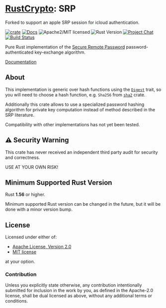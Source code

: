 # [RustCrypto]: SRP

Forked to support an apple SRP session for icloud authentication.

[![crate][crate-image]][crate-link]
[![Docs][docs-image]][docs-link]
![Apache2/MIT licensed][license-image]
![Rust Version][rustc-image]
[![Project Chat][chat-image]][chat-link]
[![Build Status][build-image]][build-link]

Pure Rust implementation of the [Secure Remote Password] password-authenticated
key-exchange algorithm.

[Documentation][docs-link]

## About

This implementation is generic over hash functions using the [`Digest`] trait,
so you will need to choose a hash function, e.g. `Sha256` from [`sha2`] crate.

Additionally this crate allows to use a specialized password hashing
algorithm for private key computation instead of method described in the
SRP literature.

Compatibility with other implementations has not yet been tested.

## ⚠️ Security Warning

This crate has never received an independent third party audit for security and
correctness.

USE AT YOUR OWN RISK!

## Minimum Supported Rust Version

Rust **1.56** or higher.

Minimum supported Rust version can be changed in the future, but it will be
done with a minor version bump.

## License

Licensed under either of:

- [Apache License, Version 2.0](http://www.apache.org/licenses/LICENSE-2.0)
- [MIT license](http://opensource.org/licenses/MIT)

at your option.

### Contribution

Unless you explicitly state otherwise, any contribution intentionally submitted
for inclusion in the work by you, as defined in the Apache-2.0 license, shall be
dual licensed as above, without any additional terms or conditions.

[//]: # "badges"
[crate-image]: https://img.shields.io/crates/v/srp.svg
[crate-link]: https://crates.io/crates/srp
[docs-image]: https://docs.rs/srp/badge.svg
[docs-link]: https://docs.rs/srp/
[license-image]: https://img.shields.io/badge/license-Apache2.0/MIT-blue.svg
[rustc-image]: https://img.shields.io/badge/rustc-1.56+-blue.svg
[chat-image]: https://img.shields.io/badge/zulip-join_chat-blue.svg
[chat-link]: https://rustcrypto.zulipchat.com/#narrow/stream/260045-PAKEs
[build-image]: https://github.com/RustCrypto/PAKEs/actions/workflows/srp.yml/badge.svg
[build-link]: https://github.com/RustCrypto/PAKEs/actions/workflows/srp.yml
[//]: # "general links"
[RustCrypto]: https://github.com/RustCrypto
[Secure Remote Password]: https://en.wikipedia.org/wiki/Secure_Remote_Password_protocol
[`Digest`]: https://docs.rs/digest
[`sha2`]: https://crates.io/crates/sha2
